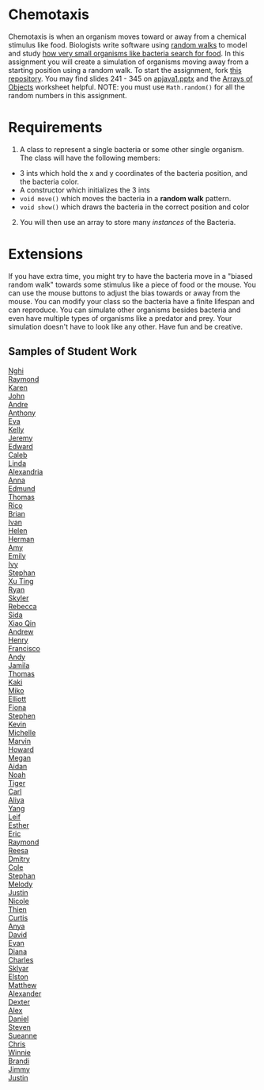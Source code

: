 Chemotaxis
==========
Chemotaxis is when an organism moves toward or away from a chemical stimulus like food. Biologists write software using [random walks](http://www.mit.edu/~kardar/teaching/projects/chemotaxis(AndreaSchmidt)/random.htm) to model and study [how very small organisms like bacteria search for food](http://www.mit.edu/~kardar/teaching/projects/chemotaxis(AndreaSchmidt)/). In this assignment you will create a simulation of organisms moving away from a starting position using a random walk. To start the assignment, fork [this repository](https://github.com/APCSLowell/Chemotaxis). You may find slides 241 - 345 on <a href="https://drive.google.com/open?id=0Bz2ZkT6qWPYTVkF4Q19aZ3dfdk0">apjava1.pptx</a> and the <a href="https://drive.google.com/file/d/0Bz2ZkT6qWPYTZ1FCOTZrWS1pb3M/view?usp=sharing">Arrays of Objects</a> worksheet helpful. NOTE: you must use `Math.random()` for all the random numbers in this assignment. 

Requirements
============
1. A class to represent a single bacteria or some other single organism. The class will have the following members:
  - 3 ints which hold the x and y coordinates of the bacteria position, and the bacteria color.
  - A constructor which initializes the 3 ints
  - `void move()` which moves the bacteria in a **random walk** pattern.
  - `void show()` which draws the bacteria in the correct position and color 
2. You will then use an array to store many *instances* of the Bacteria. 
   
Extensions
==========

If you have extra time, you might try to have the bacteria move in a "biased random walk" towards some stimulus like a piece of food or the mouse. You can use the mouse buttons to adjust the bias towards or away from the mouse. You can modify your class so the bacteria have a finite lifespan and can reproduce. You can simulate other organisms besides bacteria and even have multiple types of organisms like a predator and prey. Your simulation doesn't have to look like any other. Have fun and be creative.

Samples of Student Work
-----------------------
[Nghi](https://nagirokudo.github.io/Chemotaxis/)   
[Raymond](https://ngoraymond.github.io/Chemotaxis/)   
[Karen](https://sonokjw.github.io/Chemotaxis/)   
[John](http://jcdente.github.io/Chemotaxis/)  
[Andre](http://ardzejafyl.github.io/Chemotaxis/)  
[Anthony](http://themonkeytoucher.github.io/Chemotaxis/)  
[Eva](http://caieva21.github.io/Chemotaxis/)  
[Kelly](http://kellyhuang21.github.io/Chemotaxis/)  
[Jeremy](http://gitrektapcs.github.io/Chemotaxis/)  
[Edward](http://edyuen.github.io/Chemotaxis/)  
[Caleb](http://caleblowellapcs.github.io/Chemotaxis/)  
[Linda](http://wanglindal.github.io/Chemotaxis/)  
[Alexandria](http://alexandria893.github.io/Chemotaxis/)  
[Anna](http://annaz8.github.io/Chemotaxis/)  
[Edmund](http://firework999363.github.io/Chemotaxis/)  
[Thomas](http://leechak.github.io/Chemotaxis/)  
[Rico](http://spidergoose.github.io/Chemotaxis/)  
[Brian](http://articlegend.github.io/Chemotaxis/)  
[Ivan](http://greypoupon.github.io/Chemotaxis/)  
[Helen](http://hezhang2.github.io/Chemotaxis/)  
[Herman](http://hezeng1.github.io/Chemotaxis/)  
[Amy](http://amhe3.github.io/Chemotaxis/)  
[Emily](http://mkwan13.github.io/Chemotaxis/)  
[Ivy](http://ivyla.github.io/Chemotaxis/)  
[Stephan](http://stephan-xie-01.github.io/Chemotaxis/)  
[Xu Ting](http://xiutingyu.github.io/Chemotaxis/)  
[Ryan](http://ryanjacko.github.io/Chemotaxis/)  
[Skyler](http://skymefly.github.io/Chemotaxis/)  
[Rebecca](http://rebeckur.github.io/Chemotaxis/)  
[Sida](http://sidaqin.github.io/Chemotaxis/)  
[Xiao Qin](http://qingyuu.github.io/Chemotaxis/)  
[Andrew](http://andrewtheo.github.io/Chemotaxis/)  
[Henry](http://usaruner.github.io/Chemotaxis/)  
[Francisco](http://frbui.github.io/Chemotaxis/)  
[Andy](http://chnkzo.github.io/Chemotaxis/)  
[Jamila](http://jamillas.github.io/Chemotaxis/)  
[Thomas](http://whatarethose.github.io/Chemotaxis/)  
[Kaki](http://kaki123.github.io/Chemotaxis/)  
[Miko](http://mikolajkrajewski.github.io/Chemotaxis/)  
[Elliott](http://elliottdebruin.github.io/Chemotaxis/)  
[Fiona](http://wongfiona.github.io/Chemotaxis/)  
[Stephen](http://stephendoes.github.io/Chemotaxis/)  
[Kevin](http://oohklim.github.io/Chemotaxis/)  
[Michelle](http://xmichellex.github.io/Chemotaxis/)  
[Marvin](http://mluong888.github.io/Chemotaxis/)  
[Howard](http://apcshoward.github.io/Chemotaxis/)  
[Megan](http://meegee98.github.io/Chemotaxis/)  
[Aidan](http://hakyojin.github.io/Chemotaxis/)  
[Noah](http://noahzpepper.github.io/Chemotaxis/)  
[Tiger](http://tigerrlao.github.io/Chemotaxis/)  
[Carl](http://cahouweling.github.io/Chemotaxis/)  
[Aliya](http://aliyachambless.github.io/Chemotaxis/)  
[Yang](http://giangd.github.io/Chemotaxis/)  
[Leif](http://leifmorgan.github.io/Chemotaxis/)  
[Esther](http://elam2016.github.io/Chemotaxis/)  
[Eric](http://eryup.github.io/Chemotaxis/)  
[Raymond](http://raymondshew.github.io/Chemotaxis/)  
[Reesa](http://aljini.github.io/Chemotaxis/)  
[Dmitry](http://dkuliaev.github.io/Chemotaxis/)  
[Cole](https://colescottapcs.github.io/Chemotaxis/)  
[Stephan](http://stephan-xie-01.github.io/Chemotaxis/)  
[Melody](http://itsmelodious.github.io/Chemotaxis/)  
[Justin](http://theotherjustin.github.io/Chemotaxis/)  
[Nicole](http://nicolethai.github.io/Chemotaxis/)  
[Thien](http://thtran1.github.io/Chemotaxis/)  
[Curtis](http://oyaaya.github.io/Chemotaxis/)  
[Anya](http://anyacakes.github.io/Chemotaxis/)  
[David](http://unuse45.github.io/Chemotaxis/)  
[Evan](http://evhuang.github.io/Chemotaxis/)  
[Diana](http://dianaguan.github.io/Chemotaxis/)  
[Charles](http://chadvincula.github.io/Chemotaxis/)  
[Sklyar](http://sky121.github.io/Chemotaxis/)  
[Elston](http://458elma.github.io/Chemotaxis/)  
[Matthew](http://yeahmatts.github.io/Chemotaxis/)  
[Alexander](http://alzhu1.github.io/Chemotaxis/)  
[Dexter](http://chickenofdooom.github.io/Chemotaxis/)  
[Alex](http://alexlo1.github.io/Chemotaxis/)  
[Daniel](http://donutdaniel.github.io/Chemotaxis/)  
[Steven](http://crzysteven.github.io/Chemotaxis/)  
[Sueanne](http://sushisueanne.github.io/Chemotaxis/)  
[Chris](http://cjlim2007apcs.github.io/Chemotaxis/)  
[Winnie](http://winnie3269.github.io/Chemotaxis/)  
[Brandi](http://brw1221.github.io/Chemotaxis/)  
[Jimmy](http://furiouspenguins.github.io/Chemotaxis/)  
[Justin](http://justinleong360.github.io/Chemotaxis/)  
 
